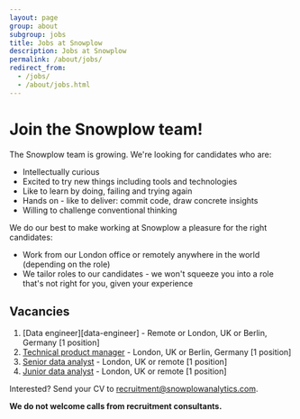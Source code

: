 ```yaml
---
layout: page
group: about
subgroup: jobs
title: Jobs at Snowplow
description: Jobs at Snowplow
permalink: /about/jobs/
redirect_from:
  - /jobs/
  - /about/jobs.html
---
```


# Join the Snowplow team!

The Snowplow team is growing. We're looking for candidates who are:

* Intellectually curious
* Excited to try new things including tools and technologies  
* Like to learn by doing, failing and trying again
* Hands on - like to deliver: commit code, draw concrete insights
* Willing to challenge conventional thinking

We do our best to make working at Snowplow a pleasure for the right candidates:

* Work from our London office or remotely anywhere in the world (depending on the role)
* We tailor roles to our candidates - we won't squeeze you into a role that's not right for you, given your experience

## Vacancies

1. [Data engineer][data-engineer] - Remote or London, UK or Berlin, Germany [1 position]
2. [Technical product manager][technical-product-manager] - London, UK or Berlin, Germany [1 position]
3. [Senior data analyst][Senior data analyst] - London, UK or remote [1 position]
4. [Junior data analyst][Junior data analyst] - London, UK or remote [1 position]

Interested? Send your CV to recruitment@snowplowanalytics.com.

<strong>We do not welcome calls from recruitment consultants.</strong>

[Junior data analyst]: /about/jobs/junior-data-analyst/
[Senior data analyst]: /about/jobs/senior-data-analyst/
[infrastructure-engineer]: /about/jobs/infrastructure-engineer/
[support-engineer]: /about/jobs/support-engineer/
[technical-product-manager]: /about/jobs/technical-product-manager/

